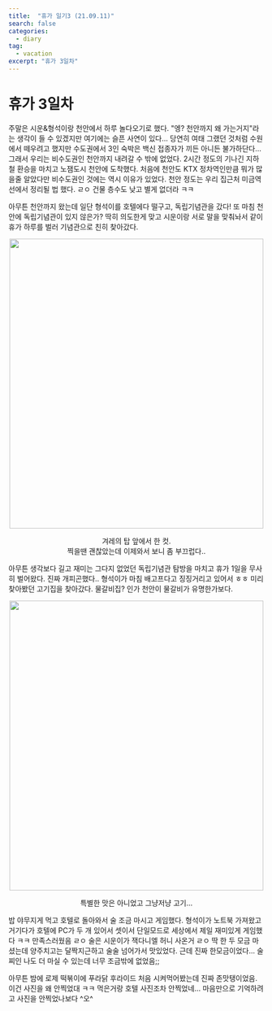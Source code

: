 ```yaml
---
title:  "휴가 일기3 (21.09.11)"
search: false
categories: 
  - diary
tag:
  - vacation
excerpt: "휴가 3일차"
---
```


# 휴가 3일차

주말은 시운&형석이랑 천안에서 하루 놀다오기로 했다. "엥? 천안까지 왜 가는거지"라는 생각이 들 수 있겠지만 여기에는 슬픈 사연이 있다... 당연히 여태 그랬던 것처럼 수원에서 떼우려고 했지만 수도권에서 3인 숙박은 백신 접종자가 끼든 아니든 불가하단다... 그래서 우리는 비수도권인 천안까지 내려갈 수 밖에 없었다. 2시간 정도의 기나긴 지하철 환승을 마치고 노잼도시 천안에 도착했다. 처음에 천안도 KTX 정차역인만큼 뭐가 많을줄 알았다만 비수도권인 것에는 역시 이유가 있었다. 천안 정도는 우리 집근처 미금역 선에서 정리될 법 했다. ㄹㅇ 건물 층수도 낮고 별게 없더라 ㅋㅋ  


아무튼 천안까지 왔는데 일단 형석이를 호텔에다 떨구고, 독립기념관을 갔다! 또 마침 천안에 독립기념관이 있지 않은가? 딱히 의도한게 맞고 시운이랑 서로 말을 맞춰놔서 같이 휴가 하루를 벌러 기념관으로 친히 찾아갔다. 

<center>
<img src= "https://user-images.githubusercontent.com/68508521/133479193-13eac2ea-9927-4e71-be81-866596e65d54.jpg" width="500" height="570">  


겨레의 탑 앞에서 한 컷.  
찍을땐 괜찮았는데 이제와서 보니 좀 부끄럽다..
</center>


아무튼 생각보다 길고 재미는 그다지 없었던 독립기념관 탐방을 마치고 휴가 1일을 무사히 벌어왔다. 진짜 개피곤했다..  형석이가 마침 배고프다고 징징거리고 있어서 ㅎㅎ 미리 찾아봤던 고기집을 찾아갔다. 물갈비집? 인가 천안이 물갈비가 유명한가보다. 

<center>
<img src= "https://user-images.githubusercontent.com/68508521/133479789-838fd30b-c134-4934-8cb6-25b8b9d0e8c5.png" width="500" height="570">  


특별한 맛은 아니었고 그냥저냥 고기...
</center>


밥 야무지게 먹고 호텔로 돌아와서 술 조금 마시고 게임했다. 형석이가 노트북 가져왔고 거기다가 호텔에 PC가 두 개 있어서 셋이서 단일모드로 세상에서 제일 재미있게 게임했다 ㅋㅋ 만족스러웠음 ㄹㅇ 술은 시운이가 잭다니엘 허니 사온거 ㄹㅇ 딱 한 두 모금 마셨는데 양주치고는 달짝지근하고 술술 넘어가서 맛있었다. 근데 진짜 한모금이었다... 술찌인 나도 더 마실 수 있는데 너무 조금밖에 없었음;;  

아무튼 밤에 로제 떡볶이에 푸라닭 후라이드 처음 시켜먹어봤는데 진짜 존맛탱이었음. 이건 사진을 왜 안찍었대 ㅋㅋ 먹은거랑 호텔 사진조차 안찍었네... 마음만으로 기억하려고 사진을 안찍었나보다 ^오^

